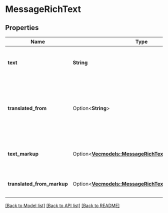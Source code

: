 # MessageRichText

## Properties

Name | Type | Description | Notes
------------ | ------------- | ------------- | -------------
**text** | **String** | Text content of the message part | 
**translated_from** | Option<**String**> | The original language from which the message was translated, if applicable | [optional]
**text_markup** | Option<[**Vec<models::MessageRichTextTextMarkupInner>**](MessageRichText_text_markup_inner.md)> | Markup content of the message part | [optional]
**translated_from_markup** | Option<[**Vec<models::MessageRichTextTextMarkupInner>**](MessageRichText_text_markup_inner.md)> | Markup for the translated part | [optional]

[[Back to Model list]](../README.md#documentation-for-models) [[Back to API list]](../README.md#documentation-for-api-endpoints) [[Back to README]](../README.md)


